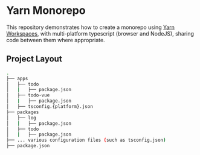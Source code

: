 # Yarn Monorepo

This repository demonstrates how to create a monorepo using [Yarn Workspaces](https://classic.yarnpkg.com/en/docs/workspaces/), with multi-platform typescript (browser and NodeJS), sharing code between them where appropriate. 

## Project Layout

```sh
.
├── apps
│   ├── todo
│   |   ├── package.json
│   ├── todo-vue
│   |   ├── package.json
│   ├── tsconfig.{platform}.json
├── packages
│   ├── log
│   |   ├── package.json
│   ├── todo
│   |   ├── package.json
├── ... various configuration files (such as tsconfig.json)
├── package.json
```
